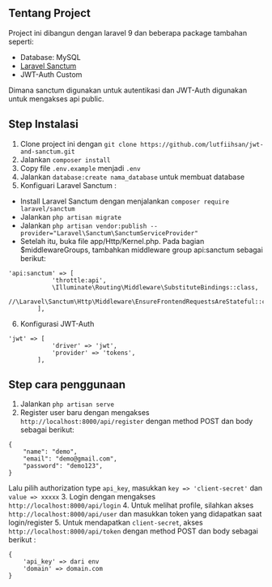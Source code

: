 ## Tentang Project

Project ini dibangun dengan laravel 9 dan beberapa package tambahan seperti:

- Database: MySQL
- [Laravel Sanctum](https://laravel.com/docs/9.x/sanctum)
- JWT-Auth Custom

Dimana sanctum digunakan untuk autentikasi dan JWT-Auth digunakan untuk mengakses api public.

## Step Instalasi

1. Clone project ini dengan `git clone https://github.com/lutfiihsan/jwt-and-sanctum.git`
2. Jalankan `composer install`
3. Copy file `.env.example` menjadi `.env`
4. Jalankan `database:create nama_database` untuk membuat database
5. Konfiguari Laravel Sanctum : 
- Install Laravel Sanctum dengan menjalankan `composer require laravel/sanctum`
- Jalankan `php artisan migrate`
- Jalankan `php artisan vendor:publish --provider="Laravel\Sanctum\SanctumServiceProvider"`
- Setelah itu, buka file app/Http/Kernel.php. Pada bagian $middlewareGroups, tambahkan middleware group api:sanctum sebagai berikut:
```
'api:sanctum' => [
            'throttle:api',
            \Illuminate\Routing\Middleware\SubstituteBindings::class,
            //\Laravel\Sanctum\Http\Middleware\EnsureFrontendRequestsAreStateful::class,
        ],
```
6. Konfigurasi JWT-Auth
```
'jwt' => [
            'driver' => 'jwt',
            'provider' => 'tokens',
        ], 
```

## Step cara penggunaan

1. Jalankan `php artisan serve`
2. Register user baru dengan mengakses `http://localhost:8000/api/register` dengan method POST dan body sebagai berikut:
```
{
    "name": "demo",
    "email": "demo@gmail.com",
    "password": "demo123",
}
```
Lalu pilih authorization type `api_key`, masukkan `key => 'client-secret'` dan `value => xxxxx`
3. Login dengan mengakses `http://localhost:8000/api/login`
4. Untuk melihat profile, silahkan akses `http://localhost:8000/api/user` dan masukkan token yang didapatkan saat login/register
5. Untuk mendapatkan `client-secret`, akses `http://localhost:8000/api/token` dengan method POST dan body sebagai berikut :
```
{
    'api_key' => dari env
    'domain' => domain.com
} 
```
